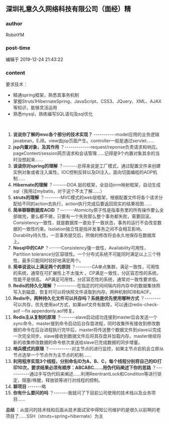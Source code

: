 ## 深圳礼意久久网络科技有限公司（面经）精
### author 
RobinYM
### post-time 

编辑于  2019-12-24 21:43:22
### content 
<div class="post-topic-des nc-post-content">
 <div style="text-align: left;color: rgb(51,51,51);">
  要求技术：
 </div>
 <ul>
  <li>
   <div style="text-align: left;color: rgb(51,51,51);">
    精通spring框架，熟悉其事务机制
   </div>
  </li>
  <li>
   <div style="text-align: left;color: rgb(51,51,51);">
    掌握Struts1HibernateSpring、JavaScript、CSS3、JQuery、XML、AJAX等知识，能够灵活运用
   </div>
  </li>
  <li>
   <div style="text-align: left;color: rgb(51,51,51);">
    熟悉mysql，熟练编写SQL语句及sql优化
   </div>
  </li>
 </ul>
 <div style="text-align: left;color: rgb(51,51,51);">
  <br/>
 </div>
 <ol>
  <li>
   <div style="text-align: left;color: rgb(51,51,51);">
    <strong>
     说说你了解的mvc各个部分的技术实现？
    </strong>
    -----------model应用的业务逻辑javabean，EJB。view由jsp页面产生。controller一般是通过servlet……
   </div>
  </li>
  <li>
   <div style="text-align: left;color: rgb(51,51,51);">
    <strong>
     jsp内置对象，及其作用
    </strong>
    ？-------------request/reponse负责请求和响应。pageContext/session网页请求和会话管理……记得是9个内置对象其余的当时没想起来……
   </div>
  </li>
  <li>
   <div style="text-align: left;color: rgb(51,51,51);">
    <strong>
     谈谈你对spring的理解
    </strong>
    ？-------总得来说是工厂模式，通过配置文件来创建实例对象或者注入属性。IOC控制反转以及DI注入，面向切面编程的AOP机制……
   </div>
  </li>
  <li>
   <div style="text-align: left;color: rgb(51,51,51);">
    <strong>
     Hibernate的理解
    </strong>
    ？-------DOA 层的框架，全自动orm映射框架，自动生成sql（我用过mybatis，对于这个不太了解……）
   </div>
  </li>
  <li>
   <div style="text-align: left;color: rgb(51,51,51);">
    <strong>
     struts的理解
    </strong>
    ？--------MVC模式的web层框架，根据配置文件将各个请求分配给不同的action去执行，action执行完成后要返回现实的结果视图……
   </div>
  </li>
  <li>
   <div style="text-align: left;color: rgb(51,51,51);">
    <strong>
     简单聊聊数据库ACID
    </strong>
    ？-------Atomicity原子性是指事务里的所有操作要么全部做完，要么都不做，只要有一个失败那么整个事务都失败，需要回滚。Consistency一致性，就是数据库一直处于一致状态，事务的运行不会改变数据的一致性约束。Isolation独立性是指并发事务之间不会相互影响。Durability持久性，一旦事务提交后，所做的修改将会永久地保存在数据库上。
   </div>
  </li>
  <li>
   <div style="text-align: left;color: rgb(51,51,51);">
    <strong>
     Nosql中的CAP
    </strong>
    ？------Consistency强一致性，Availability可用性，Partition tolerance分区容错性。一个分布式系统不可能同时满足以上三个特性，最多只能同时较好地满足两个。
   </div>
  </li>
  <li>
   <div style="text-align: left;color: rgb(51,51,51);">
    <strong>
     简单说说以上满足两个的原则
    </strong>
    ？--------CA单点集群，满足一致性，可用性的系统，通常在可扩展性上不太强大 。CP满足一致性，分区容忍性的系统，性能不是很高。 AP满足可用性，分区容忍性的系统，通常对一致性要求低。
   </div>
  </li>
  <li>
   <div style="text-align: left;color: rgb(51,51,51);">
    <strong>
     Redis的持久化理解
    </strong>
    ？----------在指定的时间间隔内将内存中的数据集快照写入到磁盘，恢复时可以将快照文件读取到内存，两种机制RDB和AOF。
   </div>
  </li>
  <li>
   <div style="text-align: left;color: rgb(51,51,51);">
    <strong>
     Redis中，两种持久化文件可以共存吗？系统是优先使用哪种方式
    </strong>
    ？--------可以共存，优先使用aof方式，如果aof文件有故障，可以通过redis-check-aof --fix appendonly.aof修复。
   </div>
  </li>
  <li>
   <div style="text-align: left;color: rgb(51,51,51);">
    <strong>
     Redis主从复制的原理
    </strong>
    ？-------slave启动成功连接到master后会发送一个sync命令，master接到命令启动后台存盘进程，同时收集所有接收到修改数据的命令在后台进程执行完毕后，master将传送整个数据文件到slave以完成一次完全同步。slave接收到数据文件后将其存盘并加载内存。master继续将新的收集修改数据的命令依次发送给slave已完成数据的同步增量。
   </div>
  </li>
  <li>
   <div style="text-align: left;color: rgb(51,51,51);">
    <strong>
     哨兵模式的原理
    </strong>
    ？-----------对主节点的进行监控，如果主节点宕机会立即从节点选举一个节点作为主节点的机制……
    <br/>
   </div>
  </li>
  <li>
   <div style="text-align: left;color: rgb(51,51,51);">
    <strong>
     利用程序实现3个线程，分别命名ID为A、B、C，每个线程分别将自己的ID打印10次，要求结果必须有顺序：ABCABC……用伪代码阐述下你的思路
    </strong>
    ？-----------通过手写伪代码来阐述……利用ReentrantLock和Condition等进行锁定，阻塞/唤醒，释放锁等进行对线程的控制。
   </div>
  </li>
  <li>
   <div style="text-align: left;color: rgb(51,51,51);">
    <strong>
     聊项目
    </strong>
    -------略
   </div>
  </li>
  <li>
   <div style="text-align: left;color: rgb(51,51,51);">
    <strong>
     你有什么要问的吗
    </strong>
    ？-------我就问了下目前公司使用的技术栈以及业务项目……
   </div>
  </li>
 </ol>
 <p style="text-align: left;color: rgb(51,51,51);">
  <strong>
   总结
  </strong>
  ：从提问的技术栈和后面从技术面试官中得知公司维护的是很久以前啊的老项目了……SSH（struts+spring+hibernate）为主
 </p>
</div>
